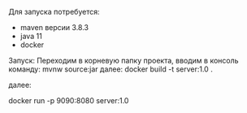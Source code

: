 Для запуска потребуется:
- maven версии 3.8.3
- java 11
- docker

Запуск:
Переходим в корневую папку проекта, 
вводим в консоль команду:
mvnw source:jar
далее:
docker build -t server:1.0 .

далее:

docker run -p 9090:8080 server:1.0  

